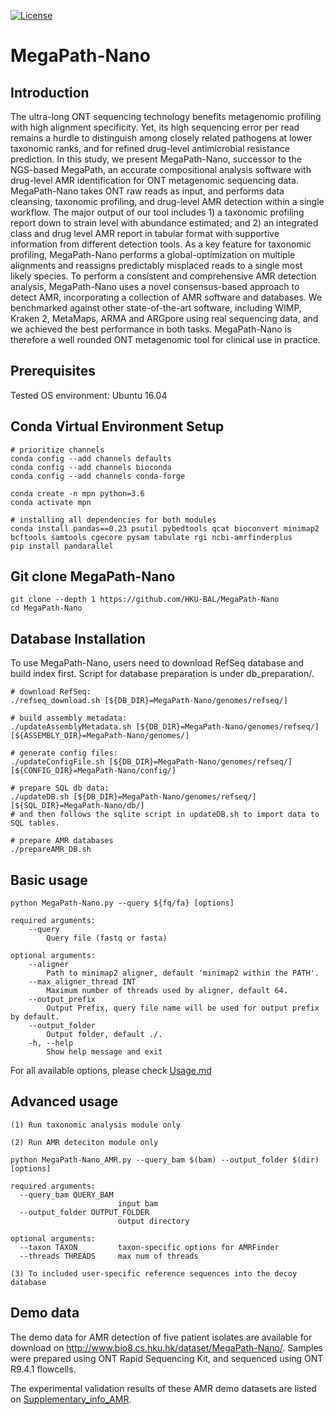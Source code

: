 [![License](https://img.shields.io/badge/License-BSD%203--Clause-blue.svg)](https://opensource.org/licenses/BSD-3-Clause)

# MegaPath-Nano

## Introduction

The ultra-long ONT sequencing technology benefits metagenomic profiling with high alignment specificity. Yet, its high sequencing error per read remains a hurdle to distinguish among closely related pathogens at lower taxonomic ranks, and for refined drug-level antimicrobial resistance prediction. In this study, we present MegaPath-Nano, successor to the NGS-based MegaPath, an accurate compositional analysis software with drug-level AMR identification for ONT metagenomic sequencing data. MegaPath-Nano takes ONT raw reads as input, and performs  data cleansing, taxonomic profiling, and drug-level AMR detection within a single workflow. The major output of our tool includes 1) a taxonomic profiling report down to strain level with abundance estimated; and 2) an integrated class and drug level AMR report in tabular format with supportive information from different detection tools. As a key feature for taxonomic profiling, MegaPath-Nano performs a global-optimization on multiple alignments and reassigns predictably misplaced reads to a single most likely species. To perform a consistent and comprehensive AMR detection analysis, MegaPath-Nano uses a novel consensus-based approach to detect AMR, incorporating a collection of AMR software and databases. We benchmarked against other state-of-the-art software, including WIMP, Kraken 2, MetaMaps, ARMA and ARGpore using real sequencing data, and we achieved the best performance in both tasks. MegaPath-Nano is therefore a well rounded ONT metagenomic tool for clinical use in practice.

## Prerequisites
Tested OS environment: Ubuntu 16.04

## Conda Virtual Environment Setup
```
# prioritize channels
conda config --add channels defaults
conda config --add channels bioconda
conda config --add channels conda-forge

conda create -n mpn python=3.6
conda activate mpn

# installing all dependencies for both modules
conda install pandas==0.23 psutil pybedtools qcat bioconvert minimap2 bcftools samtools cgecore pysam tabulate rgi ncbi-amrfinderplus
pip install pandarallel

```

## Git clone MegaPath-Nano
```
git clone --depth 1 https://github.com/HKU-BAL/MegaPath-Nano
cd MegaPath-Nano
```

## Database Installation
To use MegaPath-Nano, users need to download RefSeq database and build index first. Script for database preparation is under db_preparation/. 
```
# download RefSeq:
./refseq_download.sh [${DB_DIR}=MegaPath-Nano/genomes/refseq/]

# build assembly metadata:
./updateAssemblyMetadata.sh [${DB_DIR}=MegaPath-Nano/genomes/refseq/] [${ASSEMBLY_DIR}=MegaPath-Nano/genomes/]

# generate config files:
./updateConfigFile.sh [${DB_DIR}=MegaPath-Nano/genomes/refseq/] [${CONFIG_DIR}=MegaPath-Nano/config/]

# prepare SQL db data:
./updateDB.sh [${DB_DIR}=MegaPath-Nano/genomes/refseq/] [${SQL_DIR}=MegaPath-Nano/db/]
# and then follows the sqlite script in updateDB.sh to import data to SQL tables.

# prepare AMR databases
./prepareAMR_DB.sh

```
## Basic usage
```
python MegaPath-Nano.py --query ${fq/fa} [options]

required arguments:
    --query
        Query file (fastq or fasta)

optional arguments:
    --aligner
        Path to minimap2 aligner, default 'minimap2 within the PATH'.
    --max_aligner_thread INT
        Maximum number of threads used by aligner, default 64.
    --output_prefix
        Output Prefix, query file name will be used for output prefix by default.
    --output_folder
        Output folder, default ./.
    -h, --help
        Show help message and exit
```
For all available options, please check [Usage.md](docs/Usage.md)


## Advanced usage
```
(1) Run taxonomic analysis module only

(2) Run AMR deteciton module only

python MegaPath-Nano_AMR.py --query_bam $(bam) --output_folder $(dir) [options]

required arguments:
  --query_bam QUERY_BAM
                        input bam
  --output_folder OUTPUT_FOLDER
                        output directory

optional arguments:
  --taxon TAXON         taxon-specific options for AMRFinder
  --threads THREADS     max num of threads

(3) To included user-specific reference sequences into the decoy database
```

## Demo data

The demo data for AMR detection of five patient isolates are available for download on http://www.bio8.cs.hku.hk/dataset/MegaPath-Nano/. Samples were prepared using ONT Rapid Sequencing Kit, and sequenced using ONT R9.4.1 flowcells.
  
The experimental validation results of these AMR demo datasets are listed on [Supplementary_info_AMR](docs/Supplementary_info_demo_AMR_data.md).

